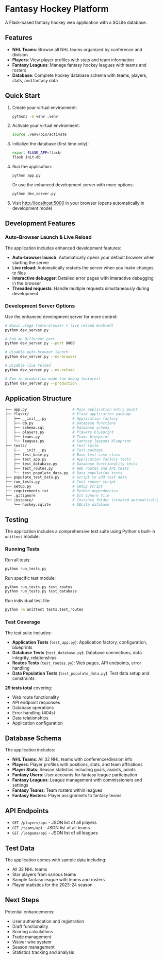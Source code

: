 # Fantasy Hockey Platform

A Flask-based fantasy hockey web application with a SQLite database.

## Features

- **NHL Teams**: Browse all NHL teams organized by conference and division
- **Players**: View player profiles with stats and team information
- **Fantasy Leagues**: Manage fantasy hockey leagues with teams and rosters
- **Database**: Complete hockey database schema with teams, players, stats, and fantasy data

## Quick Start

1. Create your virtual environment:

   ```bash
   python3 -m venv .venv
   ```

2. Activate your virtual environment:

   ```bash
   source .venv/bin/activate
   ```

3. Initialize the database (first time only):

   ```bash
   export FLASK_APP=flaskr
   flask init-db
   ```

4. Run the application:

   ```bash
   python app.py
   ```

   Or use the enhanced development server with more options:

   ```bash
   python dev_server.py
   ```

5. Visit <http://localhost:5000> in your browser (opens automatically in development mode)

## Development Features

### Auto-Browser Launch & Live Reload

The application includes enhanced development features:

- **Auto-browser launch**: Automatically opens your default browser when starting the server
- **Live reload**: Automatically restarts the server when you make changes to files
- **Interactive debugger**: Detailed error pages with interactive debugging in the browser
- **Threaded requests**: Handle multiple requests simultaneously during development

### Development Server Options

Use the enhanced development server for more control:

```bash
# Basic usage (auto-browser + live reload enabled)
python dev_server.py

# Run on different port
python dev_server.py --port 8000

# Disable auto-browser launch
python dev_server.py --no-browser

# Disable live reload
python dev_server.py --no-reload

# Run in production mode (no debug features)
python dev_server.py --production
```

## Application Structure

```sh
├── app.py                     # Main application entry point
├── flaskr/                    # Flask application package
│   ├── __init__.py            # Application factory
│   ├── db.py                  # Database functions
│   ├── schema.sql             # Database schema
│   ├── players.py             # Players blueprint
│   ├── teams.py               # Teams blueprint
│   └── leagues.py             # Fantasy leagues blueprint
├── tests/                     # Test suite
│   ├── __init__.py            # Test package
│   ├── test_base.py           # Base test case class
│   ├── test_app.py            # Application factory tests
│   ├── test_database.py       # Database functionality tests
│   ├── test_routes.py         # Web routes and API tests
│   └── test_populate_data.py  # Data population tests
├── populate_test_data.py      # Script to add test data
├── run_tests.py               # Test runner script
├── setup.py                   # Setup script
├── requirements.txt           # Python dependencies
├── .gitignore                 # Git ignore file
└── instance/                  # Instance folder (created automatically)
    └── hockey.sqlite          # SQLite database
```

## Testing

The application includes a comprehensive test suite using Python's built-in `unittest` module:

### Running Tests

Run all tests:

```bash
python run_tests.py
```

Run specific test module:

```bash
python run_tests.py test_routes
python run_tests.py test_database
```

Run individual test file:

```bash
python -m unittest tests.test_routes
```

### Test Coverage

The test suite includes:

- **Application Tests** (`test_app.py`): Application factory, configuration, blueprints
- **Database Tests** (`test_database.py`): Database connections, data integrity, relationships
- **Routes Tests** (`test_routes.py`): Web pages, API endpoints, error handling
- **Data Population Tests** (`test_populate_data.py`): Test data setup and constraints

**29 tests total** covering:

- Web route functionality
- API endpoint responses
- Database operations
- Error handling (404s)
- Data relationships
- Application configuration

## Database Schema

The application includes:

- **NHL Teams**: All 32 NHL teams with conference/division info
- **Players**: Player profiles with positions, stats, and team affiliations
- **Player Stats**: Season statistics including goals, assists, points
- **Fantasy Users**: User accounts for fantasy league participation
- **Fantasy Leagues**: League management with commissioners and settings
- **Fantasy Teams**: Team rosters within leagues
- **Fantasy Rosters**: Player assignments to fantasy teams

## API Endpoints

- `GET /players/api` - JSON list of all players
- `GET /teams/api` - JSON list of all teams
- `GET /leagues/api` - JSON list of all leagues

## Test Data

The application comes with sample data including:

- All 32 NHL teams
- Star players from various teams
- Sample fantasy league with teams and rosters
- Player statistics for the 2023-24 season

## Next Steps

Potential enhancements:

- User authentication and registration
- Draft functionality
- Scoring calculations
- Trade management
- Waiver wire system
- Season management
- Statistics tracking and analysis
